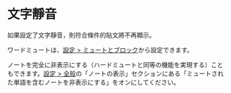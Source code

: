 # 文字靜音

如果設定了文字靜音，則符合條件的貼文將不再顯示。

ワードミュートは、[設定 > ミュートとブロック](x-mi-web://settings/mute-block)から設定できます。

ノートを完全に非表示にする（ハードミュートと同等の機能を実現する）こともできます。[設定 > 全般](x-mi-web://settings/general)の「ノートの表示」セクションにある「ミュートされた単語を含むノートを非表示にする」をオンにしてください。
